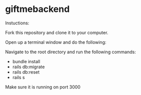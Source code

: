 # giftmebackend

Instuctions:

Fork this repository and clone it to your computer.

Open up a terminal window and do the following:

Navigate to the root directory and run the following commands:

* bundle install
* rails db:migrate
* rails db:reset
* rails s

Make sure it is running on port 3000
